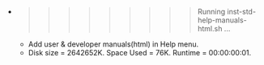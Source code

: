* >>>>>>>>> Running inst-std-help-manuals-html.sh ...
  * Add user & developer manuals(html) in Help menu.
  * Disk size = 2642652K. Space Used = 76K. Runtime = 00:00:00:01.
